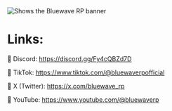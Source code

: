 <picture>
  <source media="(prefers-color-scheme: dark)" srcset="https://i.ibb.co/gFhPWdpP/Bluewave-RP-1500x500px-Banner.png">
  <source media="(prefers-color-scheme: light)" srcset="https://i.ibb.co/gFhPWdpP/Bluewave-RP-1500x500px-Banner.png">
  <img alt="Shows the Bluewave RP banner" src="https://i.ibb.co/gFhPWdpP/Bluewave-RP-1500x500px-Banner.png">
</picture>

# Links:
🔗 Discord: https://discord.gg/Fy4cQBZd7D

🔗 TikTok: https://www.tiktok.com/@bluewaverpofficial

🔗 X (Twitter): https://x.com/bluewave_rp

🔗 YouTube: https://www.youtube.com/@bluewaverp
